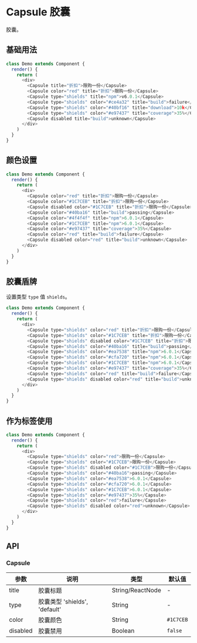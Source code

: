 Capsule 胶囊
===

胶囊。

## 基础用法

<!--DemoStart--> 
```js
class Demo extends Component {
  render() {
    return (
      <div>
        <Capsule title="折扣">限购一份</Capsule>
        <Capsule color="red" title="折扣">限购一份</Capsule>
        <Capsule type="shields" title="npm">v6.0.1</Capsule>
        <Capsule type="shields" color="#ce4a32" title="build">failure</Capsule>
        <Capsule type="shields" color="#40bf16" title="download">10k</Capsule>
        <Capsule type="shields" color="#e97437" title="coverage">35%</Capsule>
        <Capsule disabled title="build">unknown</Capsule>
      </div>
    )
  }
}
```
<!--End-->


## 颜色设置

<!--DemoStart--> 
```js
class Demo extends Component {
  render() {
    return (
      <div>
        <Capsule color="red" title="折扣">限购一份</Capsule>
        <Capsule color="#1C7CEB" title="折扣">限购一份</Capsule>
        <Capsule disabled color="#1C7CEB" title="折扣">限购一份</Capsule>
        <Capsule color="#40ba16" title="build">passing</Capsule>
        <Capsule color="#4f4f4f" title="npm">6.0.1</Capsule>
        <Capsule color="#1C7CEB" title="npm">6.0.1</Capsule>
        <Capsule color="#e97437" title="coverage">35%</Capsule>
        <Capsule color="red" title="build">failure</Capsule>
        <Capsule disabled color="red" title="build">unknown</Capsule>
      </div>
    )
  }
}
```
<!--End-->


## 胶囊盾牌

设置类型 `type` 值 `shields`。

<!--DemoStart--> 
```js
class Demo extends Component {
  render() {
    return (
      <div>
        <Capsule type="shields" color="red" title="折扣">限购一份</Capsule>
        <Capsule type="shields" color="#1C7CEB" title="折扣">限购一份</Capsule>
        <Capsule type="shields" disabled color="#1C7CEB" title="折扣">限购一份</Capsule>
        <Capsule type="shields" color="#40ba16" title="build">passing</Capsule>
        <Capsule type="shields" color="#ea7538" title="npm">6.0.1</Capsule>
        <Capsule type="shields" color="#cfa720" title="npm">6.0.1</Capsule>
        <Capsule type="shields" color="#1C7CEB" title="npm">6.0.1</Capsule>
        <Capsule type="shields" color="#e97437" title="coverage">35%</Capsule>
        <Capsule type="shields" color="red" title="build">failure</Capsule>
        <Capsule type="shields" disabled color="red" title="build">unknown</Capsule>
      </div>
    )
  }
}
```
<!--End-->

## 作为标签使用

<!--DemoStart--> 
```js
class Demo extends Component {
  render() {
    return (
      <div>
        <Capsule type="shields" color="red">限购一份</Capsule>
        <Capsule type="shields" color="#1C7CEB">限购一份</Capsule>
        <Capsule type="shields" disabled color="#1C7CEB">限购一份</Capsule>
        <Capsule type="shields" color="#40ba16">passing</Capsule>
        <Capsule type="shields" color="#ea7538">6.0.1</Capsule>
        <Capsule type="shields" color="#cfa720">6.0.1</Capsule>
        <Capsule type="shields" color="#1C7CEB">6.0.1</Capsule>
        <Capsule type="shields" color="#e97437">35%</Capsule>
        <Capsule type="shields" color="red">failure</Capsule>
        <Capsule type="shields" disabled color="red">unknown</Capsule>
      </div>
    )
  }
}
```
<!--End-->


## API

### Capsule

| 参数 | 说明 | 类型 | 默认值 |
|--------- |-------- |--------- |-------- |
| title | 胶囊标题 | String/ReactNode | - |
| type | 胶囊类型 'shields', 'default' | String | - |
| color | 胶囊颜色 | String | `#1C7CEB` |
| disabled | 胶囊禁用 | Boolean | `false` |

